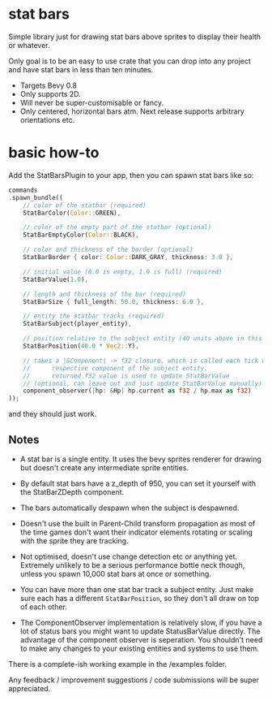 # stat bars

Simple library just for drawing stat bars 
above sprites to display their health
or whatever.

Only goal is to be an easy to use crate that
you can drop into any project and have stat bars 
in less than ten minutes.

* Targets Bevy 0.8
* Only supports 2D.
* Will never be super-customisable or fancy.
* Only centered, horizontal bars atm. 
Next release supports arbitrary orientations etc.

# basic how-to

Add the StatBarsPlugin to your app,
then you can spawn stat bars like so:

```rust
commands
.spawn_bundle((
    // color of the statbar (required)
    StatBarColor(Color::GREEN), 

    // color of the empty part of the statbar (optional)
    StatBarEmptyColor(Color::BLACK),

    // color and thickness of the border (optional)
    StatBarBorder { color: Color::DARK_GRAY, thickness: 3.0 },

    // initial value (0.0 is empty, 1.0 is full) (required) 
    StatBarValue(1.0),

    // length and thickness of the bar (required)
    StatBarSize { full_length: 50.0, thickness: 6.0 },

    // entity the statbar tracks (required)
    StatBarSubject(player_entity),

    // position relative to the subject entity (40 units above in this case) (optional)
    StatBarPosition(40.0 * Vec2::Y),

    // takes a |&Component| -> f32 closure, which is called each tick with the
    //      respective component of the subject entity.
    //      returned f32 value is used to update StatBarValue
    // (optional, can leave out and just update StatBarValue manually)
    component_observer(|hp: &Hp| hp.current as f32 / hp.max as f32)
));   
```
and they should just work.

## Notes

* A stat bar is a single entity. It uses the bevy 
sprites renderer for drawing but doesn't create any
intermediate sprite entities. 

* By default stat bars have a z_depth of 950, you 
can set it yourself with the StatBarZDepth component.

* The bars automatically despawn when the subject is despawned. 

* Doesn't use the built in Parent-Child transform propagation as
most of the time games don't want their indicator elements rotating 
or scaling with the sprite they are tracking.

* Not optimised, doesn't use change detection etc or anything yet.
Extremely unlikely to be a serious performance bottle neck though, unless you spawn
10,000 stat bars at once or something.

* You can have more than one stat bar track a subject entity. Just make sure each has a different ```StatBarPosition```, so they don't all draw on top of each other.

* The ComponentObserver implementation is relatively slow, if you have a lot of status bars you might want to update StatusBarValue directly.
The advantage of the component observer is seperation. You shouldn't need to make any changes to your existing entities and systems to use them.

There is a complete-ish working example in the /examples folder.

Any feedback / improvement suggestions / code submissions will be super appreciated.